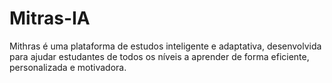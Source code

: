 # Mitras-IA
Mithras é uma plataforma de estudos inteligente e adaptativa, desenvolvida para ajudar estudantes de todos os níveis a aprender de forma eficiente, personalizada e motivadora.
